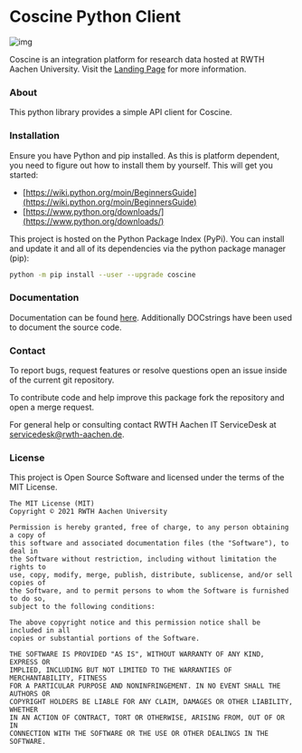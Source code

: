 # Coscine Python Client

![img](data/logo.png)

Coscine is an integration platform for research data hosted at RWTH Aachen University.
Visit the [Landing Page](https://coscine.pages.rwth-aachen.de/docs/public/pages) for
more information.

### About

This python library provides a simple API client for Coscine.

### Installation

Ensure you have Python and pip installed. As this is platform
dependent, you need to figure out how to install them by yourself.
This will get you started:
- [https://wiki.python.org/moin/BeginnersGuide](https://wiki.python.org/moin/BeginnersGuide)
- [https://www.python.org/downloads/](https://www.python.org/downloads/)

This project is hosted on the Python Package Index (PyPi). You can
install and update it and all of its dependencies via the python package manager (pip):
```sh
python -m pip install --user --upgrade coscine
```

### Documentation

Documentation can be found [here](DOCUMENTATION.md).
Additionally DOCstrings have been used to document the source code.

### Contact

To report bugs, request features or resolve questions open an issue inside
of the current git repository.

To contribute code and help improve this package fork the repository and
open a merge request.

For general help or consulting contact RWTH Aachen
IT ServiceDesk at <servicedesk@rwth-aachen.de>.

### License

This project is Open Source Software and licensed
under the terms of the MIT License.
```
The MIT License (MIT)
Copyright © 2021 RWTH Aachen University

Permission is hereby granted, free of charge, to any person obtaining a copy of
this software and associated documentation files (the "Software"), to deal in
the Software without restriction, including without limitation the rights to
use, copy, modify, merge, publish, distribute, sublicense, and/or sell copies of
the Software, and to permit persons to whom the Software is furnished to do so,
subject to the following conditions:

The above copyright notice and this permission notice shall be included in all
copies or substantial portions of the Software.

THE SOFTWARE IS PROVIDED "AS IS", WITHOUT WARRANTY OF ANY KIND, EXPRESS OR
IMPLIED, INCLUDING BUT NOT LIMITED TO THE WARRANTIES OF MERCHANTABILITY, FITNESS
FOR A PARTICULAR PURPOSE AND NONINFRINGEMENT. IN NO EVENT SHALL THE AUTHORS OR
COPYRIGHT HOLDERS BE LIABLE FOR ANY CLAIM, DAMAGES OR OTHER LIABILITY, WHETHER
IN AN ACTION OF CONTRACT, TORT OR OTHERWISE, ARISING FROM, OUT OF OR IN
CONNECTION WITH THE SOFTWARE OR THE USE OR OTHER DEALINGS IN THE SOFTWARE.
```